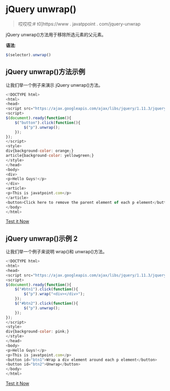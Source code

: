 # jQuery unwrap()

> 哎哎哎:# t0]https://www . javatppoint . com/jquery-unwrap

jQuery unwrap()方法用于移除所选元素的父元素。

**语法**:

```js
$(selector).unwrap() 

```

## jQuery unwrap()方法示例

让我们举一个例子来演示 jQuery unwrap()方法。

```js
<!DOCTYPE html>
<html>
<head>
<script src="https://ajax.googleapis.com/ajax/libs/jquery/1.11.3/jquery.min.js"></script>
<script>
$(document).ready(function(){
    $("button").click(function(){
        $("p").unwrap();
    });
});
</script>
<style>
div{background-color: orange;}
article{background-color: yellowgreen;}
</style>
</head>
<body>
<div>
<p>Hello Guys!</p>
</div>
<article>
<p>This is javatpoint.com</p>
</article>
<button>Click here to remove the parent element of each p element</button>
</body>
</html>

```

[Test it Now](https://www.javatpoint.com/oprweb/test.jsp?filename=jqueryunwrap1)

## jQuery unwrap()示例 2

让我们举一个例子来说明 wrap()和 unwrap()方法。

```js
<!DOCTYPE html>
<html>
<head>
<script src="https://ajax.googleapis.com/ajax/libs/jquery/1.11.3/jquery.min.js"></script>
<script>
$(document).ready(function(){
    $("#btn1").click(function(){
        $("p").wrap("<div></div>");
    });
    $("#btn2").click(function(){
        $("p").unwrap();
    });
});
</script>
<style>
div{background-color: pink;}
</style>
</head>
<body>
<p>Hello Guys!</p>
<p>This is javatpoint.com</p>
<button id="btn1">Wrap a div element around each p element</button>
<button id="btn2">Unwrap</button>
</body>
</html>

```

[Test it Now](https://www.javatpoint.com/oprweb/test.jsp?filename=jqueryunwrap2)